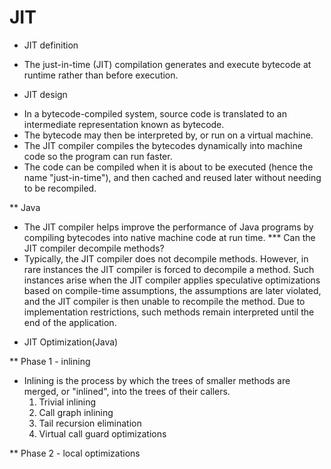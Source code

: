 # JIT


* JIT definition
+ The just-in-time (JIT) compilation generates and execute bytecode at runtime rather than before execution.

* JIT design
- In a bytecode-compiled system, source code is translated to an intermediate representation known as bytecode.
- The bytecode may then be interpreted by, or run on a virtual machine.
- The JIT compiler compiles the bytecodes dynamically into machine code so the program can run faster.
- The code can be compiled when it is about to be executed (hence the name "just-in-time"), and then cached and reused later without needing to be recompiled.

** Java
+ The JIT compiler helps improve the performance of Java programs by compiling bytecodes into native machine code at run time.
*** Can the JIT compiler decompile methods?
+ Typically, the JIT compiler does not decompile methods. However, in rare instances the JIT compiler is forced to decompile a method. Such instances arise when the JIT compiler applies speculative optimizations based on compile-time assumptions, the assumptions are later violated, and the JIT compiler is then unable to recompile the method. Due to implementation restrictions, such methods remain interpreted until the end of the application.

* JIT Optimization(Java)

** Phase 1 - inlining
+ Inlining is the process by which the trees of smaller methods are merged, or "inlined", into the trees of their callers.
  1. Trivial inlining
  2. Call graph inlining
  3. Tail recursion elimination
  4. Virtual call guard optimizations

** Phase 2 - local optimizations

